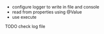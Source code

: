 - configure logger to write in file and console
- read from properties using @Value
- use execute

TODO check log file
